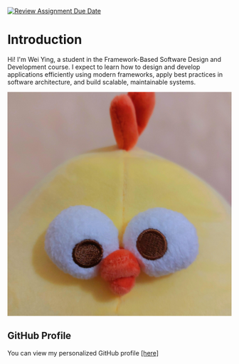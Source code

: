 [![Review Assignment Due Date](https://classroom.github.com/assets/deadline-readme-button-22041afd0340ce965d47ae6ef1cefeee28c7c493a6346c4f15d667ab976d596c.svg)](https://classroom.github.com/a/LQr4ft17)
# Introduction
Hi! I'm Wei Ying, a student in the Framework-Based Software Design and Development course. 
I expect to learn how to design and develop applications efficiently using modern frameworks, apply best practices in software architecture, and build scalable, maintainable systems.

![My Image](https://github.com/SoftwareMaintenanceEvolution/tutorial-1-weiiiiying/blob/profile-upload/DunDun%20Chicken.jpg) <!-- Link to the uploaded image -->

## GitHub Profile

You can view my personalized GitHub profile [[here]](https://github.com/weiiiiying)

